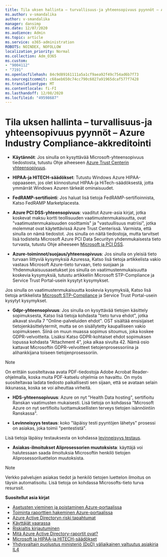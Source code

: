 ```yaml
---
title: Tila uksen hallinta – turvallisuus-ja yhteensopivuus pyynnöt – Azure Industry Compliance-akkreditointi
ms.author: v-smandalika
author: v-smandalika
manager: dansimp
ms.date: 12/07/2020
ms.audience: Admin
ms.topic: article
ms.service: o365-administration
ROBOTS: NOINDEX, NOFOLLOW
localization_priority: Normal
ms.collection: Adm_O365
ms.custom:
- "9004112"
- "7191"
ms.openlocfilehash: 84c9d89161111a5a1cf9aea92f49c754ad6b7f73
ms.sourcegitcommit: c68aeb650c74cc790c6027a91965dcaf577f7428
ms.translationtype: MT
ms.contentlocale: fi-FI
ms.lasthandoff: 12/08/2020
ms.locfileid: "49598687"
---
```

# <a name="subscription-management---security-and-compliance-requests---azure-industry-compliance-accreditation"></a>Tila uksen hallinta – turvallisuus-ja yhteensopivuus pyynnöt – Azure Industry Compliance-akkreditointi

- **Käytännöt**: Jos sinulla on kysyttävää Microsoft-yhteensopivuus tiedostosta, tutustu Ohje aiheeseen [Azure Trust Centerin yhteensopivuus](https://docs.microsoft.com/compliance/regulatory/offering-SOC).

- **HIPAA-ja HITECH-säädökset**: Tutustu Windows Azure HIPAA-oppaaseen, jos olet kiinnostunut HIPAA-ja HiTech-säädöksestä, jotta ymmärrät Windows Azuren tärkeät ominaisuudet.

- **FedRAMP-sertifiointi**: Jos haluat lisä tietoja FedRAMP-sertifioinnista, Katso FedRAMP Marketplacesta.

- **Azure PCI DSS-yhteensopivuus**: vaaditut Azure-asia kirjat, jotka koskevat maksu kortti teollisuuden vaatimustenmukaisuutta, ovat "vaatimustenmukaisuuden osoittamis" ja "vastuullisuus matriisi", jotka molemmat ovat käytettävissä Azure Trust Centerissä. Varmista, että sinulla on nämä tiedostot. Jos sinulla on näitä tiedostoja, mutta tarvitset lisä todisteita Microsoft Azure PCI Data Securityn yhdenmukaisesta tieto turvasta, tutustu Ohje aiheeseen [Microsoft ja PCI DSS](https://docs.microsoft.com/compliance/regulatory/offering-PCI-DSS).

- **Azure-toiminnot/suojaus/yhteensopivuus**: Jos sinulla on yleisiä tieto turvaan liittyviä kysymyksiä Azuressa, Katso lisä tietoja artikkelista vakio vastaus Microsoft Azure-tieto turvaan, tieto suojaan ja Yhdenmukaisuusasetukset jos sinulla on vaatimustenmukaisuutta koskevia kysymyksiä, tutustu artikkeliin Microsoft STP-Compliance ja Service Trust Portal-usein kysytyt kysymykset.

Jos sinulla on vaatimustenmukaisuutta koskevia kysymyksiä, Katso lisä tietoja artikkelista [Microsoft STP-Compliance](https://www.microsoft.com/trust-center/compliance/compliance-overview) ja Service Trust Portal-usein kysytyt kysymykset.

- **Gdpr-yhteensopivuus**: Jos sinulla on kysyttävää tietojen käsittely sopimuksesta, Katso lisä tietoja kohdasta "tieto turva ehdot", jotka alkavat sivulla 7 "Online-palveluiden ehdot". OST sisältää ensisijaiset tietojenkäsittelytermit, mutta se on sisällytetty kaupalliseen vakio sopimukseen. Siinä on muun muassa sopimus sitoumus, joka koskee GDPR-velvoitteita. Lisäksi Katso GDPR-kohtaiset ehdot sopimuksen lopussa kohdasta "Attachment 4", joka alkaa sivulta 42. Nämä osio kattavat Microsoftin GDPR-velvoitteet tietojenprosessoriina ja alihankkijana toiseen tietojenprosessoriin.

> [!NOTE]
> On erittäin suositeltavaa avata PDF-tiedostoja Adobe Acrobat Reader-ohjelmalla, koska muita PDF-katselu ohjelmia on havaittu. On myös suositeltavaa ladata tiedosto paikallisesti sen sijaan, että se avataan selain ikkunassa, koska se voi aiheuttaa virheitä.

- **HDS-yhteensopivuus**: Azure on nyt "Health Data hosting", sertifioitu Ranskan vaatimusten mukaisesti. Lisä tietoja on kohdassa "Microsoft Azure on nyt sertifioitu luottamuksellisten terveys tietojen isännöintiin Ranskassa".

- **Levinneisyys testaus**: koko "läpäisy testi pyyntöjen lähetys" prosessi on asiakas, joka toimii "pentestistä".

Lisä tietoja läpäisy testauksesta on kohdassa [levinneisyys testaus](https://docs.microsoft.com/azure/security/fundamentals/pen-testing).

- **Asiakas-ilmoitukset Aliprosessorien muutoksista**: käyttäjä voi halutessaan saada ilmoituksia Microsoftin henkilö tietojen Aliprosessoriluettelon muutoksista.

> [!NOTE]
> Verkko palvelujen asiakas tiedot ja henkilö tietojen luettelon ilmoitus on täysin automatisoitu. Lisä tietoja on kohdassa Microsofts-tieto turva resurssit.

**Suositellut asia kirjat**

- [Asetusten vieminen ja poistaminen Azure-portaalissa](https://docs.microsoft.com/azure/azure-portal/set-preferences)
- [Toiminta raporttien hakeminen Azure-portaalissa](https://docs.microsoft.com/azure/active-directory/reports-monitoring/howto-find-activity-reports)
- [Azure Active Directoryn riski tapahtumat](https://docs.microsoft.com/azure/active-directory/identity-protection/overview-identity-protection)
- [Käyttäjät vaarassa](https://docs.microsoft.com/azure/active-directory/identity-protection/overview-identity-protection)
- [Riskialtis kirjautuminen](https://docs.microsoft.com/azure/active-directory/identity-protection/overview-identity-protection)
- [Mitä Azure Active Directory-raportit ovat?](https://docs.microsoft.com/azure/active-directory/reports-monitoring/overview-reports)
- [Microsoft ja HIPAA-ja HITECH-säädökset](https://docs.microsoft.com/compliance/regulatory/offering-hipaa-hitech)
- [Yhdysvaltain puolustus ministeriö (DoD) väliaikainen valtuutus asiakirja IL4](https://docs.microsoft.com/compliance/regulatory/offering-DoD-DISA-L2-L4-L5)














